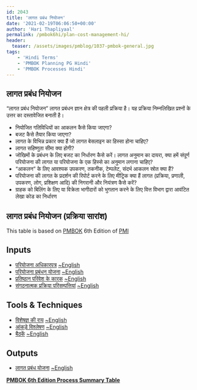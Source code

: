 ```yaml
---
id: 2043   
title: 'लागत प्रबंध नियोजन'
date: '2021-02-19T06:06:50+00:00'
author: 'Hari Thapliyaal'
permalink: /pmbok6hi/plan-cost-management-hi/
header:
  teaser: /assets/images/pmblog/1037-pmbok-general.jpg
tags:
    - 'Hindi Terms'
    - 'PMBOK Planning PG Hindi'
    - 'PMBOK Processes Hindi'
---
```


## लागत प्रबंध नियोजन

“लागत प्रबंध नियोजन” लागत प्रबंधन ज्ञान क्षेत्र की पहली प्रक्रिया है। यह प्रक्रिया निम्नलिखित प्रश्नों के उत्तर का दस्तावेजित बनाती है। 

- नियोजित गतिविधियों का आकलन कैसे किया जाएगा? 
- बजट कैसे तैयार किया जाएगा? 
- लागत के विभिन्न प्रकार क्या हैं जो लागत बेसलाइन का हिस्सा होना चाहिए? 
- लागत सहिष्णुता सीमा क्या होगी? 
- जोखिमों के प्रबंधन के लिए बजट का निर्धारण कैसे करें। लागत अनुमान का दायरा, क्या हमें संपूर्ण परियोजना की लागत या परियोजना के एक हिस्से का अनुमान लगाना चाहिए? 
- “आकलन” के लिए आवश्यक उपकरण, तकनीक, टेम्पलेट, संदर्भ आकलन स्रोत क्या हैं? 
- परियोजना की लागत के प्रदर्शन की रिपोर्ट करने के लिए मीट्रिक क्या हैं लागत (प्रक्रिया, प्रणाली, उपकरण, लोग, प्रशिक्षण आदि) की निगरानी और नियंत्रण कैसे करें?
-  ग्राहक को बिलिंग के लिए या विक्रेता भागीदारों को भुगतान करने के लिए वित्त विभाग द्वारा आवंटित लेखा कोड का निर्धारण

## लागत प्रबंध नियोजन (प्रक्रिया सारांश)

This table is based on [PMBOK](https://www.pmi.org/pmbok-guide-standards) 6th Edition of [PMI](https:/www.pmi.org)

## Inputs

- [परियोजना अधिकारपत्र](/pmbok6hi/project-charter-hi) [~English](/pmbok6/Project-Charter)
- [परियोजना प्रबंधन योजना](/pmbok6hi/project-management-plan-hi) [~English](/pmbok6/Project-Management-Plan)
- [प्रतिष्ठान परिवेश के कारक](/pmbok6hi/enterprise-environmental-factors-hi) [~English](/pmbok6/Enterprise-Environmental-Factors)
- [संगठनात्मक प्रक्रिया परिसम्पत्तियां](/pmbok6hi/organizational-process-assets-hi) [~English](/pmbok6/Organizational-Process-Assets)

## Tools &amp; Techniques

- [विशेषज्ञ की राय](/pmbok6hi/expert-judgement-hi) [~English](/pmbok6/Expert-Judgement)
- [आंकड़े विश्लेषण](/pmbok6hi/data-analysis-hi) [~English](/pmbok6/Data-Analysis)
- [बैठकें](/pmbok6hi/meetings-hi) [~English](/pmbok6/Meetings)

## Outputs

- [लागत प्रबंध योजना](/pmbok6hi/cost-management-plan-hi) [~English](/pmbok6/Cost-Management-Plan)

**[PMBOK 6th Edition Process Summary Table](process-groups-and-processes-in-pmbok6/)**

